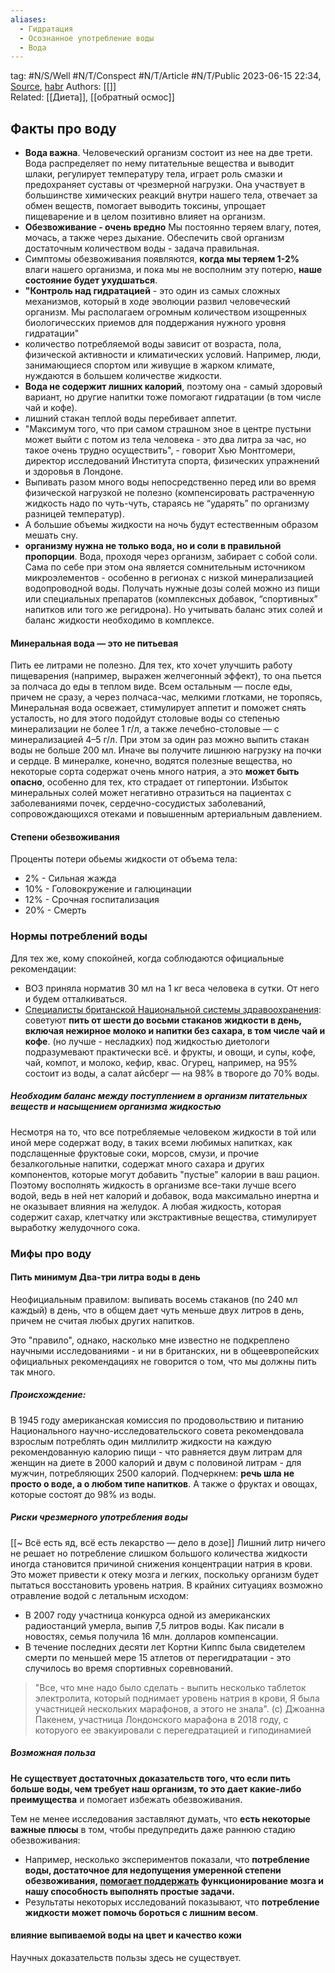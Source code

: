 ```yaml
---
aliases:
  - Гидратация
  - Осознанное употребление воды
  - Вода
---
```

tag: #N/S/Well #N/T/Conspect #N/T/Article  #N/T/Public 
2023-06-15 22:34, [Source](https://www.bbc.com/russian/vert-fut-47880538),  [habr](https://habr.com/ru/companies/maxilect/articles/646601/)
Authors: [[]]   
Related: [[Диета]], [[обратный осмос]] 

## Факты про воду
- **Вода важна**. Человеческий организм состоит из нее на две трети. Вода распределяет по нему питательные вещества и выводит шлаки, регулирует температуру тела, играет роль смазки и предохраняет суставы от чрезмерной нагрузки. Она участвует в большинстве химических реакций внутри нашего тела, отвечает за обмен веществ, помогает выводить токсины, упрощает пищеварение и в целом позитивно влияет на организм.
- **Обезвоживание - очень вредно** Мы постоянно теряем влагу, потея, мочась, а также через дыхание. Обеспечить свой организм достаточным количеством воды - задача правильная. 
- Симптомы обезвоживания появляются, **когда мы теряем 1-2%** влаги нашего организма, и пока мы не восполним эту потерю, **наше состояние будет ухудшаться**.
- **"Контроль над гидратацией** - это один из самых сложных механизмов, который в ходе эволюции развил человеческий организм. Мы располагаем огромным количеством изощренных биологичесских приемов для поддержания нужного уровня гидратации"
- количество потребляемой воды зависит от возраста, пола, физической активности и климатических условий. Например, люди, занимающиеся спортом или живущие в жарком климате, нуждаются в большем количестве жидкости.
- **Вода не содержит лишних калорий**, поэтому она - самый здоровый вариант, но другие напитки тоже помогают гидратации (в том числе чай и кофе).
- лишний стакан теплой воды перебивает аппетит.
- "Максимум того, что при самом страшном зное в центре пустыни может выйти с потом из тела человека - это два литра за час, но такое очень трудно осуществить", - говорит Хью Монтгомери, директор исследований Института спорта, физических упражнений и здоровья в Лондоне.
- Выпивать разом много воды непосредственно перед или во время физической нагрузкой не полезно (компенсировать растраченную жидкость надо по чуть-чуть, стараясь не “ударять” по организму разницей температур). 
- А большие объемы жидкости на ночь будут естественным образом мешать сну.
- **организму нужна не только вода, но и соли в правильной пропорции**. Вода, проходя через организм, забирает с собой соли. Сама по себе при этом она является сомнительным источником микроэлементов - особенно в регионах с низкой минерализацией водопроводной воды. Получать нужные дозы солей можно из пищи или специальных препаратов (комплексных добавок, “спортивных” напитков или того же регидрона). Но учитывать баланс этих солей и баланс жидкости необходимо в комплексе.

#### Минеральная вода — это не питьевая
Пить ее литрами не полезно. Для тех, кто хочет улучшить работу пищеварения (например, выражен желчегонный эффект), то она пьется за полчаса до еды в теплом виде. Всем остальным — после еды, причем не сразу, а через полчаса-час, мелкими глотками, не торопясь,
Минеральная вода освежает, стимулирует аппетит и поможет снять усталость, но для этого подойдут столовые воды со степенью минерализации не более 1 г/л, а также лечебно-столовые — с минерализацией 4–5 г/л. При этом за один раз можно выпить стакан воды не больше 200 мл. Иначе вы получите лишнюю нагрузку на почки и сердце.
В минералке, конечно, водятся полезные вещества, но некоторые сорта содержат очень много натрия, а это **может быть опасно**, особенно для тех, кто страдает от гипертонии. Избыток минеральных солей может негативно отразиться на пациентах с заболеваниями почек, сердечно-сосудистых заболеваний, сопровождающихся отеками и повышенным артериальным давлением.

#### Степени обезвоживания
Проценты потери  обьемы жидкости от объема тела:
- 2% - Сильная жажда
- 10%  - Головокружение и галюцинации
- 12% - Срочная госпитализация
- 20% - Смерть

### Нормы потреблений воды
Для тех же, кому спокойней, когда соблюдаются официальные рекомендации:
- ВОЗ приняла норматив 30 мл на 1 кг веса человека в сутки. От него и будем отталкиваться.
- [Специалисты британской Национальной системы здравоохранения](https://www.nhs.uk/live-well/eat-well/the-eatwell-guide/): советуют **пить от шести до восьми стаканов жидкости в день, включая нежирное молоко и напитки без сахара, в том числе чай и кофе**. (но лучше - несладких)
под жидкостью диетологи подразумевают практически всё. и фрукты, и овощи, и супы, кофе, чай, компот, и молоко, кефир, квас. Огурец, например, на 95% состоит из воды, а салат айсберг — на 98% в твороге до 70% воды. 
##### Необходим баланс между поступлением в организм питательных веществ и насыщением организма жидкостью
Несмотря на то, что все потребляемые человеком жидкости в той или иной мере содержат воду, в таких всеми любимых напитках, как подслащенные фруктовые соки, морсов, смузи, и прочие безалкогольные напитки, содержат много сахара и других компонентов, которые могут добавить "пустые" калории в ваш рацион.
Поэтому восполнять жидкость в организме все-таки лучше всего водой, ведь в ней нет калорий и добавок, вода максимально инертна и не оказывает влияния на желудок. А любая жидкость, которая содержит сахар, клетчатку или экстрактивные вещества, стимулирует выработку желудочного сока.

### Мифы про воду
#### Пить минимум Два-три литра воды в день
Неофициальным правилом: выпивать восемь стаканов (по 240 мл каждый) в день, что в общем дает чуть меньше двух литров в день, причем не считая любых других напитков.

Это "правило", однако, насколько мне известно не подкреплено научными исследованиями - и ни в британских, ни в общеевропейских официальных рекомендациях не говорится о том, что мы должны пить так много.

##### Происхождение:
В 1945 году американская комиссия по продовольствию и питанию Национального научно-исследовательского совета рекомендовала взрослым потреблять один миллилитр жидкости на каждую рекомендованную калорию пищи - что равняется двум литрам для женщин на диете в 2000 калорий и двум с половиной литрам - для мужчин, потребляющих 2500 калорий.
Подчеркнем: **речь шла не просто о воде, а о любом типе напитков**. А также о фруктах и овощах, которые состоят до 98% из воды.

##### Риски чрезмерного употребления воды
[[~ Всё есть яд, всё есть лекарство — дело в дозе]]
Лишний литр ничего не решает но потребление слишком большого количества жидкости иногда становится причиной снижения концентрации натрия в крови. Это может привести к отеку мозга и легких, поскольку организм будет пытаться восстановить уровень натрия.
В крайних ситуациях возможно отравление водой с летальным исходом: 

- В 2007 году участница конкурса одной из американских радиостанций умерла, выпив 7,5 литров воды. Как писали в новостях, семья получила 16 млн. долларов компенсации.
- В течение последних десяти лет Кортни Киппс была свидетелем смерти по меньшей мере 15 атлетов от перегидратации - это случилось во время спортивных соревнований.
> "Все, что мне надо было сделать - выпить несколько таблеток электролита, который поднимает уровень натрия в крови, Я была участницей нескольких марафонов, а этого не знала".
> (с) Джоанна Пакенем, участница  Лондонского марафона в 2018 году, с которуого ее эвакуировали с перегедратацией и гиподинамией

##### Возможная польза
**Не существует достаточных доказательств того, что если пить больше воды, чем требует наш организм, то это дает какие-либо преимущества** и помогает избежать обезвоживания.

Тем не менее исследования заставляют думать, что **есть некоторые важные плюсы** в том, чтобы предупредить даже раннюю стадию обезвоживания:
- Например, несколько экспериментов показали, что **потребление воды, достаточное для недопущения умеренной степени обезвоживания, [помогает поддержать](https://www.researchgate.net/publication/259988117_Effects_of_hydration_status_on_cognitive_performance_and_mood) функционирование мозга и нашу способность выполнять простые задачи.**
- Результаты некоторых исследований показывают, что **потребление жидкости может помочь бороться с лишним весом**.

#### влияние выпиваемой воды на цвет и качество кожи
Научных доказательств пользы здесь не существует.